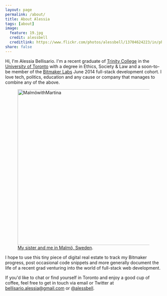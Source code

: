 ```yaml
---
layout: page
permalink: /about/
title: About Alessia
tags: [about]
image:
  feature: 19.jpg
  credit: alessbell
  creditlink: https://www.flickr.com/photos/alessbell/13704624223/in/photostream/
share: false
---
```


Hi, I'm Alessia Bellisario. I'm a recent graduate of [Trinity College](http://www.trinity.utoronto.ca/) in the [University of Toronto](http://www.utoronto.ca/) with a degree in Ethics, Society & Law  and a soon-to-be member of the [Bitmaker Labs](http://bitmakerlabs.com/) June 2014 full-stack development cohort. I love tech, politics, education and any cause or company that manages to combine any of the above. 

<figure>
<a href="https://www.flickr.com/photos/alessbell/14065115277" title="MalmöwithMartina by Alessia Bellisario, on Flickr"><img src="https://farm3.staticflickr.com/2904/14065115277_0803c5a105.jpg" width="500" height="500" alt="MalmöwithMartina"></a><figcaption><a href="https://farm3.staticflickr.com/2904/14065115277_0803c5a105.jpg" title="My sister and me in Malmö, Sweden">My sister and me in Malmö, Sweden</a>.</figcaption>
</figure>

I hope to use this tiny piece of digital real estate to track my Bitmaker progress, post occasional code snippets and more generally document the life of a recent grad venturing into the world of full-stack web development.

If you'd like to chat or find yourself in Toronto and enjoy a good cup of coffee, feel free to get in touch via email or Twitter at <bellisario.alessia@gmail.com> or [@alessbell](http://twitter.com/alessbell).